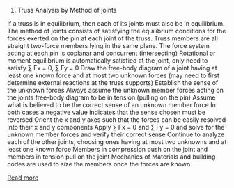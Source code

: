 1. Truss Analysis by Method of joints

If a truss is in equilibrium, then each of its joints must also be in equilibrium.
The method of joints consists of satisfying the equilibrium conditions for the forces exerted on the pin at each joint of the truss.
Truss members are all straight two-force members lying in the same plane.
The force system acting at each pin is coplanar and concurrent (intersecting)
Rotational or moment equilibrium is automatically satisfied at the joint, only need to satisfy
&#8721; Fx = 0, &#8721; Fy = 0
Draw the free-body diagram of a joint having at least one known force and at most two unknown forces (may need to first determine external reactions at the truss supports)
Establish the sense of the unknown forces
Always assume the unknown member forces acting on the joints free-body diagram to be in tension (pulling on the pin)
Assume what is believed to be the correct sense of an unknown member force
In both cases a negative value indicates that the sense chosen must be reversed
Orient the x and y axes such that the forces can be easily resolved into their x and y components
Apply &#8721; Fx = 0 and &#8721; Fy = 0 and solve for the unknown member forces and verify their correct sense
Continue to analyze each of the other joints, choosing ones having at most two unknowns and at least one known force
Members in compression push on the joint and members in tension pull on the joint
Mechanics of Materials and building codes are used to size the members once the forces are known

[Read more](http://bsa-iiith.vlabs.ac.in/exp7/Exp-7%20Arches.pdf)